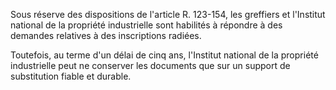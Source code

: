 Sous réserve des dispositions de l'article R. 123-154, les greffiers et l'Institut national de la propriété industrielle sont habilités à répondre à des demandes relatives à des inscriptions radiées. 


Toutefois, au terme d'un délai de cinq ans, l'Institut national de la propriété industrielle peut ne conserver les documents que sur un support de substitution fiable et durable.

